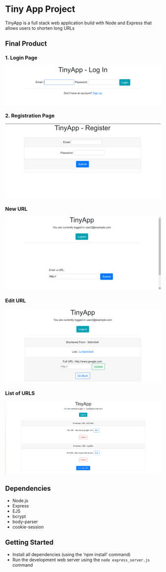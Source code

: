 # Tiny App Project

TinyApp is a full stack web application build with Node and Express that allows users to shorten long URLs

## Final Product

### 1. Login Page
!["Login Page"](./docs/LogInPage.png)

### 2. Registration Page
!["Registration Page"](./docs/RegistrationPage.png)

### New URL
!["New URL"](./docs/newURL.png)

### Edit URL
!["Edit URL page"](./docs/individualURLPage.png)

### List of URLS
!["URLs Page"](./docs/URLsPage.png) 


## Dependencies
- Node.js
- Express
- EJS
- bcrypt
- body-parser
- cookie-session

## Getting Started
- Install all dependencies (using the ‘npm install’ command)
- Run the development web server using the `node express_server.js` command
